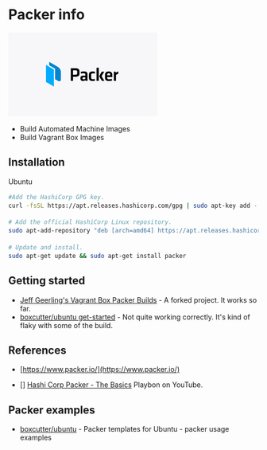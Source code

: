 # Packer info

![packer-logo](docs/images/packer-logo.png)

* Build Automated Machine Images
* Build Vagrant Box Images

## Installation

Ubuntu

```sh
#Add the HashiCorp GPG key.
curl -fsSL https://apt.releases.hashicorp.com/gpg | sudo apt-key add -

# Add the official HashiCorp Linux repository.
sudo apt-add-repository "deb [arch=amd64] https://apt.releases.hashicorp.com $(lsb_release -cs) main"

# Update and install.
sudo apt-get update && sudo apt-get install packer
```

## Getting started

* [Jeff Geerling's Vagrant Box Packer Builds](https://github.com/narethim/packer-boxes) - A forked project. It works so far.
* [boxcutter/ubuntu get-started](boxbutter-ubuntu-getstarted.md) - Not quite working correctly. It's kind of flaky with some of the build.

## References

* [https://www.packer.io/](https://www.packer.io/)

* [] [Hashi Corp Packer - The Basics](https://www.youtube.com/playlist?list=PL8VzFQ8k4U1Jp6eWgHSXHiiRWRvPyCKRj) Playbon on YouTube.

## Packer examples

* [boxcutter/ubuntu](https://github.com/boxcutter/ubuntu) - Packer templates for Ubuntu - packer usage examples
